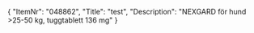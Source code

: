 {
  "ItemNr": "048862",
  "Title": "test",
  "Description": "NEXGARD för hund >25-50 kg, tuggtablett 136 mg"
}